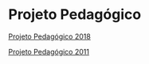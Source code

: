 


Projeto Pedagógico
==================








[Projeto Pedagógico 2018](projeto-pedagogico/projeto-pedagogico-2018.html)


[Projeto Pedagógico 2011](projeto-pedagogico/projeto-pedagogico-2011.html)









